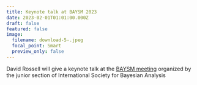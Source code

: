 ```yaml
---
title: Keynote talk at BAYSM 2023
date: 2023-02-01T01:01:00.000Z
draft: false
featured: false
image:
  filename: download-5-.jpeg
  focal_point: Smart
  preview_only: false
---
```

David Rossell will give a keynote talk at the [BAYSM meeting](https://events.stat.uconn.edu/BAYSM2023/) organized by the junior section of International Society for Bayesian Analysis

